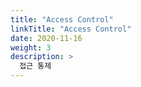 ```yaml
---
title: "Access Control"
linkTitle: "Access Control"
date: 2020-11-16
weight: 3
description: >
  접근 통제
---
```

